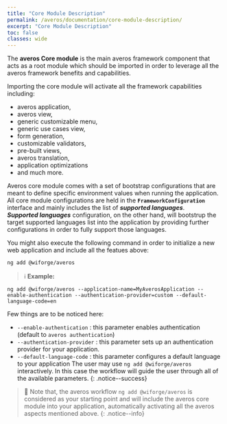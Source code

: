 ```yaml
---
title: "Core Module Description"
permalink: /averos/documentation/core-module-description/
excerpt: "Core Module Description"
toc: false
classes: wide
---
```


The **averos Core module** is the main averos framework component that acts as a root module which should be imported in order to leverage all the averos framework benefits and capabilities.<br/>

Importing the core module will activate all the framework capabilities including:
- averos application, 
- averos view, 
- generic customizable menu, 
- generic use cases view, 
- form generation, 
- customizable validators, 
- pre-built views, 
- averos translation, 
- application optimizations 
- and much more.<br/>

Averos core module comes with a set of bootstrap configurations that are meant to define specific environment values when running the application. <br/>
All core module configurations are held in the **`FrameworkConfiguration`** interface and mainly includes the list of _**supported languages**_.<br/>
_**Supported languages**_ configuration, on the other hand, will bootstrup the target supported languages list into the application by providing further configurations in order to fully support those languages.<br/>

You might also execute the following command in order to initialize a new web application and include all the featues above:

```bash
ng add @wiforge/averos
```

>ℹ️ **Example:**
```shell
ng add @wiforge/averos --application-name=MyAverosApplication --enable-authentication --authentication-provider=custom --default-language-code=en
```
Few things are to be noticed here: 
-   `--enable-authentication` : this parameter enables authentication (default to `averos authentication`)
-   `--authentication-provider` : this parameter sets up an authentication provider for your application.
-   `--default-language-code` : this parameter configures a default language to your application
The user may use `ng add @wiforge/averos` interactively. In this case the workflow will guide the user through all of the available parameters.
{: .notice--success}

>🚩 Note that, the averos workflow  `ng add @wiforge/averos` is considered as your starting point and will include the averos core module into your application, automatically activating all the averos aspects mentioned above.
{: .notice--info}

